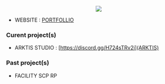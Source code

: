 <p align="center">
  <a href="https://skillicons.dev">
    <img src="https://skillicons.dev/icons?i=blender,js,html,css,idea,git,java,vscode,py" />
  </a>
</p>

- WEBSITE : [PORTFOLLIO](https://blacknitewebsite.vercel.app/)

### Curent project(s)

- ARKTIS STUDIO : [https://discord.gg/H724sTRv2j](ARKTIS)

### Past project(s)

- FACILITY SCP RP
